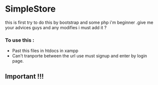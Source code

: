 # SimpleStore
this is first try to do this by bootstrap and some php i'm beginner .give me your advices guys and any modifies i must add it ? 

### To use this :
<ul>
  <li>Past this files in htdocs in xampp</li>
  <li>Can't tranporte between the url use must signup and enter by login page.</li>
</ul>

## Important !!!

